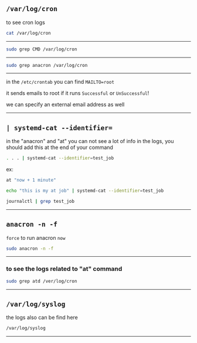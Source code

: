 ## `/var/log/cron`

to see cron logs

```bash
cat /var/log/cron
```

________________________________________________________________________________________________




```bash
sudo grep CMD /var/log/cron
```

________________________________________________________________________________________________




```bash
sudo grep anacron /var/log/cron
```

________________________________________________________________________________________________


in the `/etc/crontab` you can find `MAILTO=root`

it sends emails to root if it runs `Successful` or `UnSuccessful`!

we can specify an external email address as well


________________________________________________________________________________________________


## `| systemd-cat --identifier=`

in the "anacron" and "at" you can not see a lot of info in the logs, you should add this at the end of your command

```bash
. . . | systemd-cat --identifier=test_job
```

ex:


```bash
at "now + 1 minute"

echo "this is my at job" | systemd-cat --identifier=test_job
```


```bash
journalctl | grep test_job
```


________________________________________________________________________________________________

## `anacron -n -f`

`force` to run anacron `now`

```bash
sudo anacron -n -f
```

________________________________________________________________________________________________


### to see the logs related to "at" command

```bash
sudo grep atd /ver/log/cron
```

________________________________________________________________________________________________

## `/var/log/syslog`

the logs also can be find here

```bash
/var/log/syslog
```

________________________________________________________________________________________________

